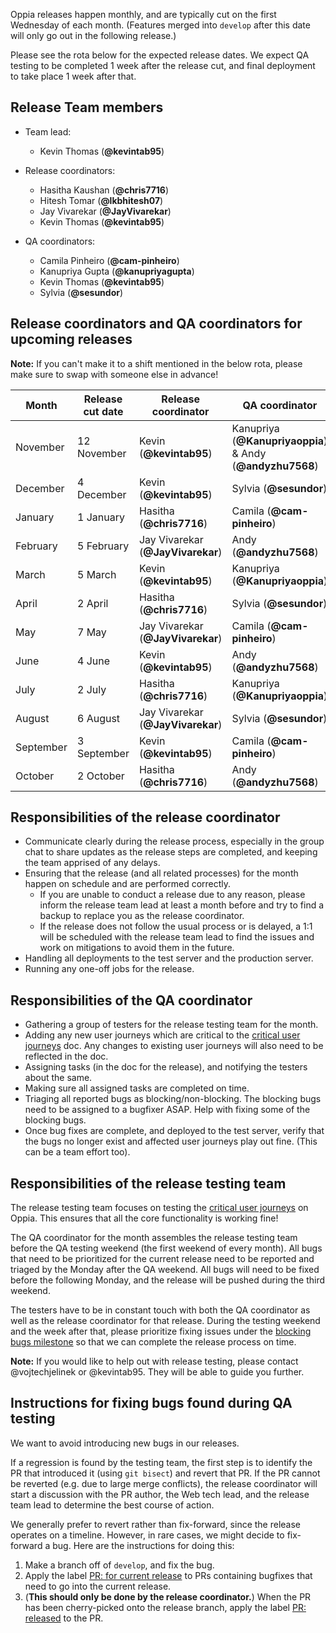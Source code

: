 Oppia releases happen monthly, and are typically cut on the first Wednesday of each month. (Features merged into `develop` after this date will only go out in the following release.)

Please see the rota below for the expected release dates. We expect QA testing to be completed 1 week after the release cut, and final deployment to take place 1 week after that.

## Release Team members
* Team lead:
  * Kevin Thomas (**@kevintab95**)

* Release coordinators:
  * Hasitha Kaushan (**@chris7716**)
  * Hitesh Tomar (**@lkbhitesh07**)
  * Jay Vivarekar (**@JayVivarekar**)
  * Kevin Thomas (**@kevintab95**)

* QA coordinators:
  * Camila Pinheiro (**@cam-pinheiro**)
  * Kanupriya Gupta (**@kanupriyagupta**)
  * Kevin Thomas (**@kevintab95**)
  * Sylvia (**@sesundor**)

## Release coordinators and QA coordinators for upcoming releases

**Note:** If you can't make it to a shift mentioned in the below rota, please make sure to swap with someone else in advance!

| Month     | Release cut date | Release coordinator               | QA coordinator                                               |
|-----------|------------------|-----------------------------------|--------------------------------------------------------------|
| November  | 12 November      | Kevin (**@kevintab95**)           | Kanupriya (**@Kanupriyaoppia**) & Andy (**@andyzhu7568**)    |
| December  | 4 December       | Kevin (**@kevintab95**)           | Sylvia (**@sesundor**)                                       |
| January   | 1 January        | Hasitha (**@chris7716**)          | Camila (**@cam-pinheiro**)                                   |
| February  | 5 February       | Jay Vivarekar (**@JayVivarekar**) | Andy (**@andyzhu7568**)                                      |
| March     | 5 March          | Kevin (**@kevintab95**)           | Kanupriya (**@Kanupriyaoppia**)                              |
| April     | 2 April          | Hasitha (**@chris7716**)          | Sylvia (**@sesundor**)                                       |
| May       | 7 May            | Jay Vivarekar (**@JayVivarekar**) | Camila (**@cam-pinheiro**)                                   |
| June      | 4 June           | Kevin (**@kevintab95**)           | Andy (**@andyzhu7568**)                                      |
| July      | 2 July           | Hasitha (**@chris7716**)          | Kanupriya (**@Kanupriyaoppia**)                              |
| August    | 6 August         | Jay Vivarekar (**@JayVivarekar**) | Sylvia (**@sesundor**)                                       |
| September | 3 September      | Kevin (**@kevintab95**)           | Camila (**@cam-pinheiro**)                                   |
| October   | 2 October        | Hasitha (**@chris7716**)          | Andy (**@andyzhu7568**)                                      |

## Responsibilities of the release coordinator
- Communicate clearly during the release process, especially in the group chat to share updates as the release steps are completed, and keeping the team apprised of any delays.
- Ensuring that the release (and all related processes) for the month happen on schedule and are performed correctly.
    - If you are unable to conduct a release due to any reason, please inform the release team lead at least a month before and try to find a backup to replace you as the release coordinator.
    - If the release does not follow the usual process or is delayed, a 1:1 will be scheduled with the release team lead to find the issues and work on mitigations to avoid them in the future.
- Handling all deployments to the test server and the production server.
- Running any one-off jobs for the release.

## Responsibilities of the QA coordinator
- Gathering a group of testers for the release testing team for the month.
- Adding any new user journeys which are critical to the [critical user journeys](https://docs.google.com/document/d/1T3HyMU8cMvXY1tyzs801Zgf5oSxLqaHICUH_YZJa4JM/edit#heading=h.ri1uw1xkq033) doc. Any changes to existing user journeys will also need to be reflected in the doc.
- Assigning tasks (in the doc for the release), and notifying the testers about the same.
- Making sure all assigned tasks are completed on time.
- Triaging all reported bugs as blocking/non-blocking. The blocking bugs need to be assigned to a bugfixer ASAP. Help with fixing some of the blocking bugs.
- Once bug fixes are complete, and deployed to the test server, verify that the bugs no longer exist and affected user journeys play out fine. (This can be a team effort too).

## Responsibilities of the release testing team
The release testing team focuses on testing the [critical user journeys](https://docs.google.com/document/d/1T3HyMU8cMvXY1tyzs801Zgf5oSxLqaHICUH_YZJa4JM/edit#heading=h.ri1uw1xkq033) on Oppia. This ensures that all the core functionality is working fine!

The QA coordinator for the month assembles the release testing team before the QA testing weekend (the first weekend of every month). All bugs that need to be prioritized for the current release need to be reported and triaged by the Monday after the QA weekend. All bugs will need to be fixed before the following Monday, and the release will be pushed during the third weekend.

The testers have to be in constant touch with both the QA coordinator as well as the release coordinator for that release. During the testing weekend and the week after that, please prioritize fixing issues under the [blocking bugs milestone](https://github.com/oppia/oppia/milestone/39) so that we can complete the release process on time.

**Note:** If you would like to help out with release testing, please contact @vojtechjelinek or @kevintab95. They will be able to guide you further.

## Instructions for fixing bugs found during QA testing

We want to avoid introducing new bugs in our releases.

If a regression is found by the testing team, the first step is to identify the PR that introduced it (using `git bisect`) and revert that PR. If the PR cannot be reverted (e.g. due to large merge conflicts), the release coordinator will start a discussion with the PR author, the Web tech lead, and the release team lead to determine the best course of action.

We generally prefer to revert rather than fix-forward, since the release operates on a timeline. However, in rare cases, we might decide to fix-forward a bug. Here are the instructions for doing this:

1. Make a branch off of `develop`, and fix the bug.
2. Apply the label [PR: for current release](https://github.com/oppia/oppia/labels/PR%3A%20for%20current%20release) to PRs containing bugfixes that need to go into the current release.
3.  (**This should only be done by the release coordinator.**) When the PR has been cherry-picked onto the release branch, apply the label [PR: released](https://github.com/oppia/oppia/labels/PR%3A%20released) to the PR.
